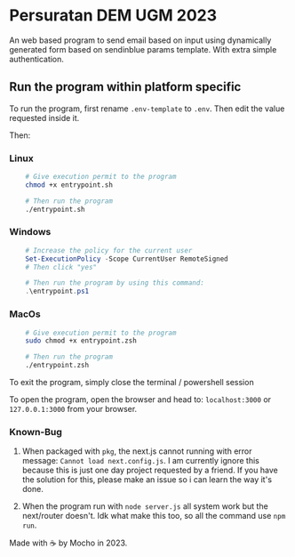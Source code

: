 # Persuratan DEM UGM 2023

An web based program to send email based on input using dynamically generated form based on sendinblue params template. With extra simple authentication.

## Run the program within platform specific

To run the program, first rename `.env-template` to `.env`. Then edit the value requested inside it.

Then:

### Linux

```sh
    # Give execution permit to the program
    chmod +x entrypoint.sh

    # Then run the program
    ./entrypoint.sh
```

### Windows

```powershell
    # Increase the policy for the current user
    Set-ExecutionPolicy -Scope CurrentUser RemoteSigned
    # Then click "yes"

    # Then run the program by using this command:
    .\entrypoint.ps1
```

### MacOs

```sh
    # Give execution permit to the program
    sudo chmod +x entrypoint.zsh

    # Then run the program
    ./entrypoint.zsh
```

To exit the program, simply close the terminal / powershell session

To open the program, open the browser and head to: `localhost:3000` or `127.0.0.1:3000` from your browser.

### Known-Bug

1. When packaged with `pkg`, the next.js cannot running with error message: `Cannot load next.config.js`. I am currently ignore this because this is just one day project requested by a friend. If you have the solution for this, please make an issue so i can learn the way it's done.

2. When the program run with `node server.js` all system work but the next/router doesn't. Idk what make this too, so all the command use `npm run`.

Made with ☕ by Mocho in 2023.
